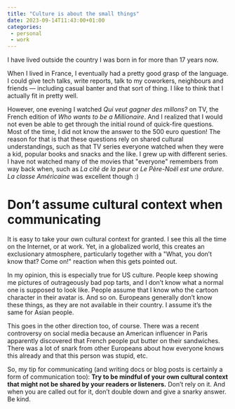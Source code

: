 ```yaml
---
title: "Culture is about the small things"
date: 2023-09-14T11:43:00+01:00
categories:
 - personal
 - work
---
```


I have lived outside the country I was born in for more than 17 years now.

When I lived in France, I eventually had a pretty good grasp of the language. I
could give tech talks, write reports, talk to my coworkers, neighbours and
friends — including casual banter and that sort of thing. I like to think that
I actually fit in pretty well.

However, one evening I watched *Qui veut gagner des millons?* on TV, the French
edition of *Who wants to be a Millionaire*. And I realized that I would not
even be able to get through the initial round of quick-fire questions. Most of
the time, I did not know the answer to the 500 euro question! The reason for
that is that these questions rely on shared cultural understandings, such as
that TV series everyone watched when they were a kid, popular books and snacks
and the like. I grew up with different series. I have not watched many of the
movies that "everyone" remembers from way back when, such as *La cité de la
peur* or *Le Père-Noël est une ordure*. *La classe Américaine* was excellent
though :)

# Don’t assume cultural context when communicating

It is easy to take your own cultural context for granted. I see this all the
time on the Internet, or at work. Yet, in a globalized world, this creates an
exclusionary atmosphere, particularly together with a "What, you don’t know
that? Come on!" reaction when this gets pointed out.

In my opinion, this is especially true for US culture. People keep showing me
pictures of outrageously bad pop tarts, and I don’t know what a normal one is
supposed to look like. People assume that I know who the cartoon character in
their avatar is. And so on. Europeans generally don’t know these things, as
they are not available in their country. I assume it’s the same for Asian
people.

This goes in the other direction too, of course. There was a recent controversy
on social media because an American influencer in Paris apparently discovered
that French people put butter on their sandwiches. There was a lot of snark
from other Europeans about how everyone knows this already and that this person
was stupid, etc.

So, my tip for communicating (and writing docs or blog posts is certainly a
form of communication too): **Try to be mindful of your own cultural context
that might not be shared by your readers or listeners.** Don’t rely on it. And
when you are called out for it, don’t double down and give a snarky answer.
Be kind.

